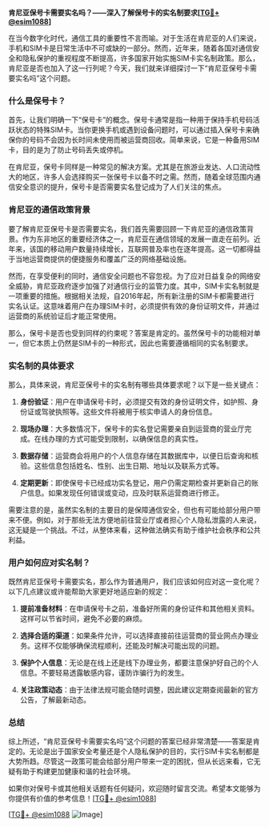 **肯尼亚保号卡需要实名吗？——深入了解保号卡的实名制要求[[TG💪+ @esim1088](https://t.me/s/esim1088)]**

在当今数字化时代，通信工具的重要性不言而喻。对于生活在肯尼亚的人们来说，手机和SIM卡是日常生活中不可或缺的一部分。然而，近年来，随着各国对通信安全和隐私保护的重视程度不断提高，许多国家开始实施SIM卡实名制政策。那么，肯尼亚是否也加入了这一行列呢？今天，我们就来详细探讨一下“肯尼亚保号卡需要实名吗”这个问题。

### 什么是保号卡？

首先，让我们明确一下“保号卡”的概念。保号卡通常是指一种用于保持手机号码活跃状态的特殊SIM卡。当你更换手机或遇到设备问题时，可以通过插入保号卡来确保你的号码不会因为长时间未使用而被运营商回收。简单来说，它是一种备用SIM卡，目的是为了防止号码丢失或停机。

在肯尼亚，保号卡同样是一种常见的解决方案。尤其是在旅游业发达、人口流动性大的地区，许多人会选择购买一张保号卡以备不时之需。然而，随着全球范围内通信安全意识的提升，保号卡是否需要实名登记成为了人们关注的焦点。

### 肯尼亚的通信政策背景

要了解肯尼亚保号卡是否需要实名，我们首先需要回顾一下肯尼亚的通信政策背景。作为东非地区的重要经济体之一，肯尼亚在通信领域的发展一直走在前列。近年来，该国的移动用户数量持续增长，互联网普及率也在逐年提高。这一切都得益于当地运营商提供的便捷服务和覆盖广泛的网络基础设施。

然而，在享受便利的同时，通信安全问题也不容忽视。为了应对日益复杂的网络安全威胁，肯尼亚政府逐步加强了对通信行业的监管力度。其中，SIM卡实名制就是一项重要的措施。根据相关法规，自2016年起，所有新注册的SIM卡都需要进行实名认证。这意味着用户在办理SIM卡时，必须提供有效的身份证明文件，并通过运营商的系统验证后才能正常使用。

那么，保号卡是否也受到同样的约束呢？答案是肯定的。虽然保号卡的功能相对单一，但它本质上仍然是SIM卡的一种形式，因此也需要遵循相同的实名制要求。

### 实名制的具体要求

那么，具体来说，肯尼亚保号卡的实名制有哪些具体要求呢？以下是一些关键点：

1. **身份验证**：用户在申请保号卡时，必须提交有效的身份证明文件，如护照、身份证或驾驶执照等。这些文件将被用于核实申请人的身份信息。

2. **现场办理**：大多数情况下，保号卡的实名登记需要亲自到运营商的营业厅完成。在线办理的方式可能受到限制，以确保信息的真实性。

3. **数据存储**：运营商会将用户的个人信息存储在其数据库中，以便日后查询和核验。这些信息包括姓名、性别、出生日期、地址以及联系方式等。

4. **定期更新**：即使保号卡已经成功实名登记，用户仍需定期检查并更新自己的账户信息。如果发现任何错误或变动，应及时联系运营商进行修正。

需要注意的是，虽然实名制的主要目的是保障通信安全，但也有可能给部分用户带来不便。例如，对于那些无法方便地前往营业厅或者担心个人隐私泄露的人来说，这无疑是一个挑战。不过，从整体来看，这种做法确实有助于维护社会秩序和公共利益。

### 用户如何应对实名制？

既然肯尼亚保号卡需要实名，那么作为普通用户，我们应该如何应对这一变化呢？以下几点建议或许能帮助大家更好地适应新的规定：

1. **提前准备材料**：在申请保号卡之前，准备好所需的身份证件和其他相关资料。这样可以节省时间，避免不必要的麻烦。

2. **选择合适的渠道**：如果条件允许，可以选择直接前往运营商的营业网点办理业务。这样不仅能够确保流程顺利，还能及时解决可能出现的问题。

3. **保护个人信息**：无论是在线上还是线下办理业务，都要注意保护好自己的个人信息。不要轻易透露敏感内容，谨防诈骗行为的发生。

4. **关注政策动态**：由于法律法规可能会随时调整，因此建议定期查阅最新的官方公告，了解最新动态。

### 总结

综上所述，“肯尼亚保号卡需要实名吗”这个问题的答案已经非常清楚——答案是肯定的。无论是出于国家安全考量还是个人隐私保护的目的，实行SIM卡实名制都是大势所趋。尽管这一政策可能会给部分用户带来一定的困扰，但从长远来看，它无疑有助于构建更加健康和谐的社会环境。

如果你对保号卡或其他相关话题有任何疑问，欢迎随时留言交流。希望本文能够为你提供有价值的参考信息！[[TG💪+ @esim1088](https://t.me/s/esim1088)]

[[TG💪+ @esim1088](https://t.me/s/esim1088) ![Image](https://i.postimg.cc/4NQfJmqS/Snipaste-2025-05-13-00-14-12.png)]